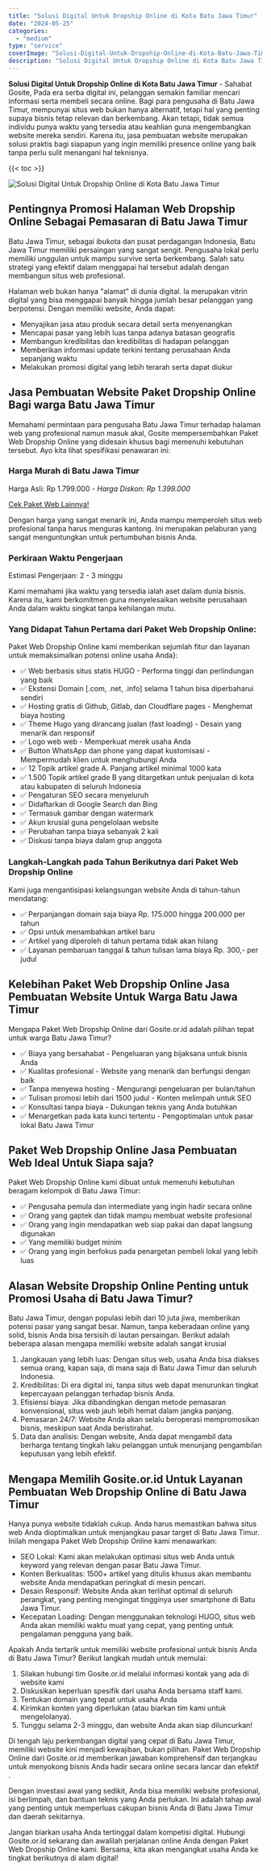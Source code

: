 ```yaml
---
title: "Solusi Digital Untuk Dropship Online di Kota Batu Jawa Timur"
date: "2024-05-25"
categories: 
  - "medium"
type: "service"
coverImage: "Solusi-Digital-Untuk-Dropship-Online-di-Kota-Batu-Jawa-Timur.png"
description: "Solusi Digital Untuk Dropship Online di Kota Batu Jawa Timur. Jangan biarkan usaha Anda tertinggal dalam kompetisi digital. Hubungi Gosite.or.id sekarang dan..."
---
```


**Solusi Digital Untuk Dropship Online di Kota Batu Jawa Timur** - Sahabat Gosite, Pada era serba digital ini, pelanggan semakin familiar mencari informasi serta membeli secara online. Bagi para pengusaha di Batu Jawa Timur, mempunyai situs web bukan hanya alternatif, tetapi hal yang penting supaya bisnis tetap relevan dan berkembang. Akan tetapi, tidak semua individu punya waktu yang tersedia atau keahlian guna mengembangkan website mereka sendiri. Karena itu, jasa pembuatan website merupakan solusi praktis bagi siapapun yang ingin memiliki presence online yang baik tanpa perlu sulit menangani hal teknisnya.

{{< toc >}}

![Solusi Digital Untuk Dropship Online di Kota Batu Jawa Timur](/images/medium/Solusi-Digital-Untuk-Dropship-Online-di-Kota-Batu-Jawa-Timur.png)

## Pentingnya Promosi Halaman Web Dropship Online Sebagai Pemasaran di Batu Jawa Timur

Batu Jawa Timur, sebagai ibukota dan pusat perdagangan Indonesia, Batu Jawa Timur memiliki persaingan yang sangat sengit. Pengusaha lokal perlu memiliki unggulan untuk mampu survive serta berkembang. Salah satu strategi yang efektif dalam menggapai hal tersebut adalah dengan membangun situs web profesional.

Halaman web bukan hanya "alamat" di dunia digital. Ia merupakan vitrin digital yang bisa menggapai banyak hingga jumlah besar pelanggan yang berpotensi. Dengan memiliki website, Anda dapat:

- Menyajikan jasa atau produk secara detail serta menyenangkan
- Mencapai pasar yang lebih luas tanpa adanya batasan geografis
- Membangun kredibilitas dan kredibilitas di hadapan pelanggan
- Memberikan informasi update terkini tentang perusahaan Anda sepanjang waktu
- Melakukan promosi digital yang lebih terarah serta dapat diukur

## Jasa Pembuatan Website Paket Dropship Online Bagi warga Batu Jawa Timur

Memahami permintaan para pengusaha Batu Jawa Timur terhadap halaman web yang profesional namun masuk akal, Gosite mempersembahkan Paket Web Dropship Online yang didesain khusus bagi memenuhi kebutuhan tersebut. Ayo kita lihat spesifikasi penawaran ini:

### Harga Murah di Batu Jawa Timur

<a class="cta-button">Harga Asli: Rp 1.799.000 - <em>Harga Diskon: Rp 1.399.000</em></a>

<a href="/jasa-web/" class="cta-button">Cek Paket Web Lainnya!</a>

Dengan harga yang sangat menarik ini, Anda mampu memperoleh situs web profesional tanpa harus menguras kantong. Ini merupakan pelaburan yang sangat menguntungkan untuk pertumbuhan bisnis Anda.

### Perkiraan Waktu Pengerjaan

Estimasi Pengerjaan: 2 - 3 minggu

Kami memahami jika waktu yang tersedia ialah aset dalam dunia bisnis. Karena itu, kami berkomitmen guna menyelesaikan website perusahaan Anda dalam waktu singkat tanpa kehilangan mutu.

### Yang Didapat Tahun Pertama dari Paket Web Dropship Online:

Paket Web Dropship Online kami memberikan sejumlah fitur dan layanan untuk memaksimalkan potensi online usaha Anda}:

- ✅ Web berbasis situs statis HUGO - Performa tinggi dan perlindungan yang baik
- ✅ Ekstensi Domain \[.com, .net, .info\] selama 1 tahun bisa diperbaharui sendiri
- ✅ Hosting gratis di Github, Gitlab, dan Cloudflare pages - Menghemat biaya hosting
- ✅ Theme Hugo yang dirancang jualan (fast loading) - Desain yang menarik dan responsif
- ✅ Logo web web - Memperkuat merek usaha Anda
- ✅ Button WhatsApp dan phone yang dapat kustomisasi - Mempermudah klien untuk menghubungi Anda
- ✅ 12 Topik artikel grade A. Panjang artikel minimal 1000 kata
- ✅ 1.500 Topik artikel grade B yang ditargetkan untuk penjualan di kota atau kabupaten di seluruh Indonesia
- ✅ Pengaturan SEO secara menyeluruh
- ✅ Didaftarkan di Google Search dan Bing
- ✅ Termasuk gambar dengan watermark
- ✅ Akun krusial guna pengelolaan website
- ✅ Perubahan tanpa biaya sebanyak 2 kali
- ✅ Diskusi tanpa biaya dalam grup anggota

### Langkah-Langkah pada Tahun Berikutnya dari Paket Web Dropship Online

Kami juga mengantisipasi kelangsungan website Anda di tahun-tahun mendatang:

- ✅ Perpanjangan domain saja biaya Rp. 175.000 hingga 200.000 per tahun
- ✅ Opsi untuk menambahkan artikel baru
- ✅ Artikel yang diperoleh di tahun pertama tidak akan hilang
- ✅ Layanan pembaruan tanggal & tahun tulisan lama biaya Rp. 300,- per judul

## Kelebihan Paket Web Dropship Online Jasa Pembuatan Website Untuk Warga Batu Jawa Timur

Mengapa Paket Web Dropship Online dari Gosite.or.id adalah pilihan tepat untuk warga Batu Jawa Timur?

- ✅ Biaya yang bersahabat - Pengeluaran yang bijaksana untuk bisnis Anda
- ✅ Kualitas profesional - Website yang menarik dan berfungsi dengan baik
- ✅ Tanpa menyewa hosting - Mengurangi pengeluaran per bulan/tahun
- ✅ Tulisan promosi lebih dari 1500 judul - Konten melimpah untuk SEO
- ✅ Konsultasi tanpa biaya - Dukungan teknis yang Anda butuhkan
- ✅ Menargetkan pada kata kunci tertentu - Pengoptimalan untuk pasar lokal Batu Jawa Timur

## Paket Web Dropship Online Jasa Pembuatan Web Ideal Untuk Siapa saja?

Paket Web Dropship Online kami dibuat untuk memenuhi kebutuhan beragam kelompok di Batu Jawa Timur:

- ✅ Pengusaha pemula dan intermediate yang ingin hadir secara online
- ✅ Orang yang gaptek dan tidak mampu membuat website profesional
- ✅ Orang yang ingin mendapatkan web siap pakai dan dapat langsung digunakan
- ✅ Yang memiliki budget minim
- ✅ Orang yang ingin berfokus pada penargetan pembeli lokal yang lebih luas

## Alasan Website Dropship Online Penting untuk Promosi Usaha di Batu Jawa Timur?

Batu Jawa Timur, dengan populasi lebih dari 10 juta jiwa, memberikan potensi pasar yang sangat besar. Namun, tanpa keberadaan online yang solid, bisnis Anda bisa tersisih di lautan persaingan. Berikut adalah beberapa alasan mengapa memiliki website adalah sangat krusial

1. Jangkauan yang lebih luas: Dengan situs web, usaha Anda bisa diakses semua orang, kapan saja, di mana saja di Batu Jawa Timur dan seluruh Indonesia.
2. Kredibilitas: Di era digital ini, tanpa situs web dapat menurunkan tingkat kepercayaan pelanggan terhadap bisnis Anda.
3. Efisiensi biaya: Jika dibandingkan dengan metode pemasaran konvensional, situs web jauh lebih hemat dalam jangka panjang.
4. Pemasaran 24/7: Website Anda akan selalu beroperasi mempromosikan bisnis, meskipun saat Anda beristirahat.
5. Data dan analisis: Dengan website, Anda dapat mengambil data berharga tentang tingkah laku pelanggan untuk menunjang pengambilan keputusan yang lebih efektif.

## Mengapa Memilih Gosite.or.id Untuk Layanan Pembuatan Web Dropship Online di Batu Jawa Timur

Hanya punya website tidaklah cukup. Anda harus memastikan bahwa situs web Anda dioptimalkan untuk menjangkau pasar target di Batu Jawa Timur. Inilah mengapa Paket Web Dropship Online kami menawarkan:

- SEO Lokal: Kami akan melakukan optimasi situs web Anda untuk keyword yang relevan dengan pasar Batu Jawa Timur.
- Konten Berkualitas: 1500+ artikel yang ditulis khusus akan membantu website Anda mendapatkan peringkat di mesin pencari.
- Desain Responsif: Website Anda akan terlihat optimal di seluruh perangkat, yang penting mengingat tingginya user smartphone di Batu Jawa Timur.
- Kecepatan Loading: Dengan menggunakan teknologi HUGO, situs web Anda akan memiliki waktu muat yang cepat, yang penting untuk pengalaman pengguna yang baik.

Apakah Anda tertarik untuk memiliki website profesional untuk bisnis Anda di Batu Jawa Timur? Berikut langkah mudah untuk memulai:

1. Silakan hubungi tim Gosite.or.id melalui informasi kontak yang ada di website kami
2. Diskusikan keperluan spesifik dari usaha Anda bersama staff kami.
3. Tentukan domain yang tepat untuk usaha Anda
4. Kirimkan konten yang diperlukan (atau biarkan tim kami untuk mengelolanya).
5. Tunggu selama 2-3 minggu, dan website Anda akan siap diluncurkan!

Di tengah laju perkembangan digital yang cepat di Batu Jawa Timur, memiliki website kini menjadi kewajiban, bukan pilihan. Paket Web Dropship Online dari Gosite.or.id memberikan jawaban komprehensif dan terjangkau untuk menyokong bisnis Anda hadir secara online secara lancar dan efektif .

Dengan investasi awal yang sedikit, Anda bisa memiliki website profesional, isi berlimpah, dan bantuan teknis yang Anda perlukan. Ini adalah tahap awal yang penting untuk memperluas cakupan bisnis Anda di Batu Jawa Timur dan daerah sekitarnya.

Jangan biarkan usaha Anda tertinggal dalam kompetisi digital. Hubungi Gosite.or.id sekarang dan awalilah perjalanan online Anda dengan Paket Web Dropship Online kami. Bersama, kita akan mengangkat usaha Anda ke tingkat berikutnya di alam digital!
